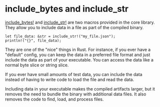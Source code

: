 # include_bytes and include_str

[include_bytes!][std_lib_include_bytes] and
[include_str!][std_lib_include_str] are two macros provided in the core
library. They allow you to include data in a file as part of the compiled binary.

```rust,ignore
let file_data: &str = include_str!("my_file.json");
println!("{}", file_data);
```

They are one of the "nice" things in Rust. For instance, if you ever have a
"default" config, you can keep the data in a preferred file format and just
include the data as part of your executable. You can access the data like a
normal byte slice or string slice.

If you ever have small amounts of test data, you can include the data instead
of having to write code to load the file and read the data.

Including data in your executable makes the compiled artifacts larger, but it
removes the need to bundle the binary with additional data files. It also
removes the code to find, load, and process files.

[std_lib_include_bytes]: https://doc.rust-lang.org/std/macro.include_bytes.html
[std_lib_include_str]: https://doc.rust-lang.org/std/macro.include_str.html
